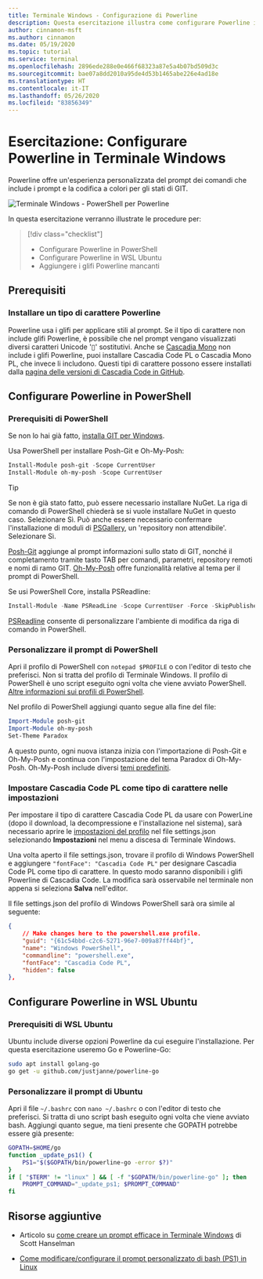 ```yaml
---
title: Terminale Windows - Configurazione di Powerline
description: Questa esercitazione illustra come configurare Powerline in Terminale Windows.
author: cinnamon-msft
ms.author: cinnamon
ms.date: 05/19/2020
ms.topic: tutorial
ms.service: terminal
ms.openlocfilehash: 2896ede288e0e466f68323a87e5a4b07bd509d3c
ms.sourcegitcommit: bae07a8dd2010a95de4d53b1465abe226e4ad18e
ms.translationtype: HT
ms.contentlocale: it-IT
ms.lasthandoff: 05/26/2020
ms.locfileid: "83856349"
---
```

# <a name="tutorial-set-up-powerline-in-windows-terminal"></a>Esercitazione: Configurare Powerline in Terminale Windows

Powerline offre un'esperienza personalizzata del prompt dei comandi che include i prompt e la codifica a colori per gli stati di GIT.

![Terminale Windows - PowerShell per Powerline](./../images/powerline-powershell.png)

In questa esercitazione verranno illustrate le procedure per:

> [!div class="checklist"]
>
> * Configurare Powerline in PowerShell
> * Configurare Powerline in WSL Ubuntu
> * Aggiungere i glifi Powerline mancanti

## <a name="prerequisites"></a>Prerequisiti

### <a name="install-a-powerline-font"></a>Installare un tipo di carattere Powerline

Powerline usa i glifi per applicare stili al prompt. Se il tipo di carattere non include glifi Powerline, è possibile che nel prompt vengano visualizzati diversi caratteri Unicode '&#x25AF;' sostitutivi. Anche se [Cascadia Mono](./../cascadia-code.md) non include i glifi Powerline, puoi installare Cascadia Code PL o Cascadia Mono PL, che invece li includono. Questi tipi di carattere possono essere installati dalla [pagina delle versioni di Cascadia Code in GitHub](https://github.com/microsoft/cascadia-code/releases).

## <a name="set-up-powerline-in-powershell"></a>Configurare Powerline in PowerShell

### <a name="powershell-prerequisites"></a>Prerequisiti di PowerShell

Se non lo hai già fatto, [installa GIT per Windows](https://git-scm.com/downloads).

Usa PowerShell per installare Posh-Git e Oh-My-Posh:

```powershell
Install-Module posh-git -Scope CurrentUser
Install-Module oh-my-posh -Scope CurrentUser
```

> [!TIP]
> Se non è già stato fatto, può essere necessario installare NuGet. La riga di comando di PowerShell chiederà se si vuole installare NuGet in questo caso. Selezionare Sì. Può anche essere necessario confermare l'installazione di moduli di [PSGallery](https://docs.microsoft.com/powershell/scripting/gallery/getting-started?view=powershell-7), un 'repository non attendibile'. Selezionare Sì.

[Posh-Git](https://github.com/dahlbyk/posh-git) aggiunge al prompt informazioni sullo stato di GIT, nonché il completamento tramite tasto TAB per comandi, parametri, repository remoti e nomi di ramo GIT. [Oh-My-Posh](https://github.com/JanDeDobbeleer/oh-my-posh) offre funzionalità relative al tema per il prompt di PowerShell.

Se usi PowerShell Core, installa PSReadline:

```powershell
Install-Module -Name PSReadLine -Scope CurrentUser -Force -SkipPublisherCheck
```

[PSReadline](https://docs.microsoft.com/powershell/module/psreadline/?view=powershell-6) consente di personalizzare l'ambiente di modifica da riga di comando in PowerShell.

### <a name="customize-your-powershell-prompt"></a>Personalizzare il prompt di PowerShell

Apri il profilo di PowerShell con `notepad $PROFILE` o con l'editor di testo che preferisci. Non si tratta del profilo di Terminale Windows. Il profilo di PowerShell è uno script eseguito ogni volta che viene avviato PowerShell. [Altre informazioni sui profili di PowerShell](https://docs.microsoft.com/powershell/module/microsoft.powershell.core/about/about_profiles?view=powershell-7).

Nel profilo di PowerShell aggiungi quanto segue alla fine del file:

```powershell
Import-Module posh-git
Import-Module oh-my-posh
Set-Theme Paradox
```

A questo punto, ogni nuova istanza inizia con l'importazione di Posh-Git e Oh-My-Posh e continua con l'impostazione del tema Paradox di Oh-My-Posh. Oh-My-Posh include diversi [temi predefiniti](https://github.com/JanDeDobbeleer/oh-my-posh#themes).

### <a name="set-cascadia-code-pl-as-fontface-in-settings"></a>Impostare Cascadia Code PL come tipo di carattere nelle impostazioni

Per impostare il tipo di carattere Cascadia Code PL da usare con PowerLine (dopo il download, la decompressione e l'installazione nel sistema), sarà necessario aprire le [impostazioni del profilo](../customize-settings/profile-settings.md) nel file settings.json selezionando **Impostazioni** nel menu a discesa di Terminale Windows.

Una volta aperto il file settings.json, trovare il profilo di Windows PowerShell e aggiungere `"fontFace": "Cascadia Code PL"` per designare Cascadia Code PL come tipo di carattere. In questo modo saranno disponibili i glifi Powerline di Cascadia Code. La modifica sarà osservabile nel terminale non appena si seleziona **Salva** nell'editor.

Il file settings.json del profilo di Windows PowerShell sarà ora simile al seguente:

```json
{
    // Make changes here to the powershell.exe profile.
    "guid": "{61c54bbd-c2c6-5271-96e7-009a87ff44bf}",
    "name": "Windows PowerShell",
    "commandline": "powershell.exe",
    "fontFace": "Cascadia Code PL",
    "hidden": false
},
```

## <a name="set-up-powerline-in-wsl-ubuntu"></a>Configurare Powerline in WSL Ubuntu

### <a name="wsl-ubuntu-prerequisites"></a>Prerequisiti di WSL Ubuntu

Ubuntu include diverse opzioni Powerline da cui eseguire l'installazione. Per questa esercitazione useremo Go e Powerline-Go:

```bash
sudo apt install golang-go
go get -u github.com/justjanne/powerline-go
```

### <a name="customize-your-ubuntu-prompt"></a>Personalizzare il prompt di Ubuntu

Apri il file `~/.bashrc` con `nano ~/.bashrc` o con l'editor di testo che preferisci. Si tratta di uno script bash eseguito ogni volta che viene avviato bash. Aggiungi quanto segue, ma tieni presente che GOPATH potrebbe essere già presente:

```bash
GOPATH=$HOME/go
function _update_ps1() {
    PS1="$($GOPATH/bin/powerline-go -error $?)"
}
if [ "$TERM" != "linux" ] && [ -f "$GOPATH/bin/powerline-go" ]; then
    PROMPT_COMMAND="_update_ps1; $PROMPT_COMMAND"
fi
```

## <a name="additional-resources"></a>Risorse aggiuntive

* Articolo su [come creare un prompt efficace in Terminale Windows](https://www.hanselman.com/blog/HowToMakeAPrettyPromptInWindowsTerminalWithPowerlineNerdFontsCascadiaCodeWSLAndOhmyposh.aspx) di Scott Hanselman

* [Come modificare/configurare il prompt personalizzato di bash (PS1) in Linux](https://www.cyberciti.biz/tips/howto-linux-unix-bash-shell-setup-prompt.html)
